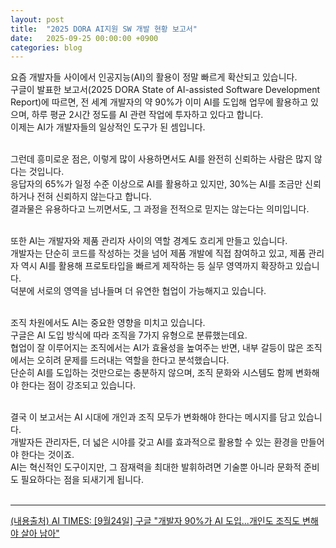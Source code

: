 ```yaml
---
layout: post
title:  "2025 DORA AI지원 SW 개발 현황 보고서"
date:   2025-09-25 00:00:00 +0900
categories: blog
---
```


요즘 개발자들 사이에서 인공지능(AI)의 활용이 정말 빠르게 확산되고 있습니다.<br>
구글이 발표한 보고서(2025 DORA State of AI-assisted Software Development Report)에 따르면, 전 세계 개발자의 약 90%가 이미 AI를 도입해 업무에 활용하고 있으며, 하루 평균 2시간 정도를 AI 관련 작업에 투자하고 있다고 합니다.<br>
이제는 AI가 개발자들의 일상적인 도구가 된 셈입니다.<br><br>

그런데 흥미로운 점은, 이렇게 많이 사용하면서도 AI를 완전히 신뢰하는 사람은 많지 않다는 것입니다.<br>
응답자의 65%가 일정 수준 이상으로 AI를 활용하고 있지만, 30%는 AI를 조금만 신뢰하거나 전혀 신뢰하지 않는다고 합니다.<br>
결과물은 유용하다고 느끼면서도, 그 과정을 전적으로 믿지는 않는다는 의미입니다.<br><br>

또한 AI는 개발자와 제품 관리자 사이의 역할 경계도 흐리게 만들고 있습니다.<br>
개발자는 단순히 코드를 작성하는 것을 넘어 제품 개발에 직접 참여하고 있고, 제품 관리자 역시 AI를 활용해 프로토타입을 빠르게 제작하는 등 실무 영역까지 확장하고 있습니다.<br>
덕분에 서로의 영역을 넘나들며 더 유연한 협업이 가능해지고 있습니다.<br><br>

조직 차원에서도 AI는 중요한 영향을 미치고 있습니다.<br>
구글은 AI 도입 방식에 따라 조직을 7가지 유형으로 분류했는데요.<br>
협업이 잘 이루어지는 조직에서는 AI가 효율성을 높여주는 반면, 내부 갈등이 많은 조직에서는 오히려 문제를 드러내는 역할을 한다고 분석했습니다.<br>
단순히 AI를 도입하는 것만으로는 충분하지 않으며, 조직 문화와 시스템도 함께 변화해야 한다는 점이 강조되고 있습니다.<br><br>

결국 이 보고서는 AI 시대에 개인과 조직 모두가 변화해야 한다는 메시지를 담고 있습니다.<br>
개발자든 관리자든, 더 넓은 시야를 갖고 AI를 효과적으로 활용할 수 있는 환경을 만들어야 한다는 것이죠.<br>
AI는 혁신적인 도구이지만, 그 잠재력을 최대한 발휘하려면 기술뿐 아니라 문화적 준비도 필요하다는 점을 되새기게 됩니다.<br><br>

---
<div class="contents-source">
<a href="https://www.aitimes.com/news/articleView.html?idxno=202681" target="_blank">(내용출처) AI TIMES: [9월24일] 구글 "개발자 90%가 AI 도입...개인도 조직도 변해야 살아 남아"</a>
</div>